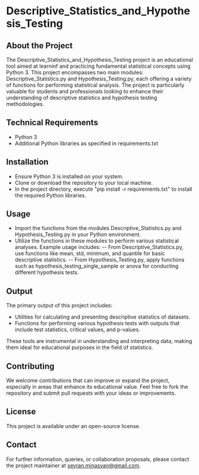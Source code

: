 # Descriptive_Statistics_and_Hypothesis_Testing

## About the Project

The Descriptive_Statistics_and_Hypothesis_Testing project is an educational tool aimed at learninf and practicing fundamental statistical concepts using Python 3. This project encompasses two main modules: Descriptive_Statistics.py and Hypothesis_Testing.py, each offering a variety of functions for performing statistical analysis. The project is particularly valuable for students and professionals looking to enhance their understanding of descriptive statistics and hypothesis testing methodologies.

## Technical Requirements
 
 - Python 3
 - Additional Python libraries as specified in requirements.txt

## Installation

 - Ensure Python 3 is installed on your system.
 - Clone or download the repository to your local machine.
 - In the project directory, execute "pip install -r requirements.txt" to install the required Python libraries.

## Usage

 - Import the functions from the modules Descriptive_Statistics.py and Hypothesis_Testing.py in your Python environment.
 - Utilize the functions in these modules to perform various statistical analyses. Example usage includes:
 -- From Descriptive_Statistics.py, use functions like mean, std, minimum, and quantile for basic descriptive statistics.
 -- From Hypothesis_Testing.py, apply functions such as hypothesis_testing_single_sample or anova for conducting different hypothesis tests.

## Output

The primary output of this project includes:

 - Utilities for calculating and presenting descriptive statistics of datasets.
 - Functions for performing various hypothesis tests with outputs that include test statistics, critical values, and p-values.

These tools are instrumental in understanding and interpreting data, making them ideal for educational purposes in the field of statistics.

## Contributing

We welcome contributions that can improve or expand the project, especially in areas that enhance its educational value. Feel free to fork the repository and submit pull requests with your ideas or improvements.

## License

This project is available under an open-source license.

## Contact

For further information, queries, or collaboration proposals, please contact the project maintainer at seyran.minasyan@gmail.com.

